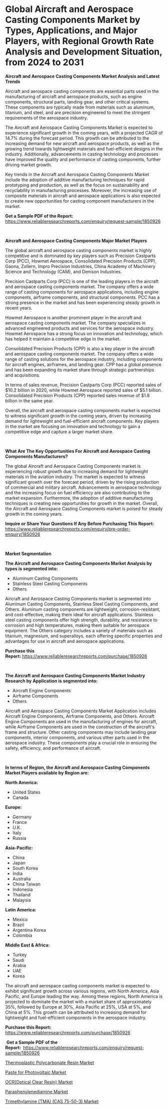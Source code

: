 <p><h1>Global Aircraft and Aerospace Casting Components Market by Types, Applications, and Major Players, with Regional Growth Rate Analysis and Development Situation, from 2024 to 2031</h1></p><p><strong>Aircraft and Aerospace Casting Components Market Analysis and Latest Trends</strong></p>
<p><p>Aircraft and aerospace casting components are essential parts used in the manufacturing of aircraft and aerospace products, such as engine components, structural parts, landing gear, and other critical systems. These components are typically made from materials such as aluminum, titanium, and steel, and are precision engineered to meet the stringent requirements of the aerospace industry.</p><p>The Aircraft and Aerospace Casting Components Market is expected to experience significant growth in the coming years, with a projected CAGR of 14.7% during the forecast period. This growth can be attributed to the increasing demand for new aircraft and aerospace products, as well as the growing trend towards lightweight materials and fuel-efficient designs in the industry. Additionally, advancements in casting technology and processes have improved the quality and performance of casting components, further driving market growth.</p><p>Key trends in the Aircraft and Aerospace Casting Components Market include the adoption of additive manufacturing techniques for rapid prototyping and production, as well as the focus on sustainability and recyclability in manufacturing processes. Moreover, the increasing use of composite materials in aircraft and aerospace applications is also expected to create new opportunities for casting component manufacturers in the market.</p></p>
<p><strong>Get a Sample PDF of the Report:&nbsp;</strong> <a href="https://www.reliableresearchreports.com/enquiry/request-sample/1850926">https://www.reliableresearchreports.com/enquiry/request-sample/1850926</a></p>
<p>&nbsp;</p>
<p><strong>Aircraft and Aerospace Casting Components Major Market Players</strong></p>
<p><p>The global aircraft and aerospace casting components market is highly competitive and is dominated by key players such as Precision Castparts Corp (PCC), Howmet Aerospace, Consolidated Precision Products (CPP), Gaona, Zollern, Impro Precision Industries, China Academy of Machinery Science and Technology (CAM), and Denison Industries. </p><p>Precision Castparts Corp (PCC) is one of the leading players in the aircraft and aerospace casting components market. The company offers a wide range of casting components for aerospace applications, including engine components, airframe components, and structural components. PCC has a strong presence in the market and has been experiencing steady growth in recent years.</p><p>Howmet Aerospace is another prominent player in the aircraft and aerospace casting components market. The company specializes in advanced engineered products and services for the aerospace industry. Howmet Aerospace has a strong focus on innovation and technology, which has helped it maintain a competitive edge in the market.</p><p>Consolidated Precision Products (CPP) is also a key player in the aircraft and aerospace casting components market. The company offers a wide range of casting solutions for the aerospace industry, including components for aircraft engines, airframes, and landing gear. CPP has a global presence and has been expanding its market share through strategic partnerships and acquisitions.</p><p>In terms of sales revenue, Precision Castparts Corp (PCC) reported sales of $10.2 billion in 2020, while Howmet Aerospace reported sales of $5.1 billion. Consolidated Precision Products (CPP) reported sales revenue of $1.8 billion in the same year.</p><p>Overall, the aircraft and aerospace casting components market is expected to witness significant growth in the coming years, driven by increasing demand for lightweight and fuel-efficient aircraft components. Key players in the market are focusing on innovation and technology to gain a competitive edge and capture a larger market share.</p></p>
<p>&nbsp;</p>
<p><strong>What Are The Key Opportunities For Aircraft and Aerospace Casting Components Manufacturers?</strong></p>
<p><p>The global Aircraft and Aerospace Casting Components market is experiencing robust growth due to increasing demand for lightweight materials in the aviation industry. The market is expected to witness significant growth over the forecast period, driven by the rising production of commercial and military aircraft. Advancements in aerospace technology and the increasing focus on fuel efficiency are also contributing to the market expansion. Furthermore, the adoption of additive manufacturing techniques is creating new opportunities for growth in the market. Overall, the Aircraft and Aerospace Casting Components market is poised for steady growth in the coming years.</p></p>
<p><strong>Inquire or Share Your Questions If Any Before Purchasing This Report:</strong> <a href="https://www.reliableresearchreports.com/enquiry/pre-order-enquiry/1850926">https://www.reliableresearchreports.com/enquiry/pre-order-enquiry/1850926</a></p>
<p>&nbsp;</p>
<p><strong>Market Segmentation</strong></p>
<p><strong>The Aircraft and Aerospace Casting Components Market Analysis by types is segmented into:</strong></p>
<p><ul><li>Aluminum Casting Components</li><li>Stainless Steel Casting Components</li><li>Others</li></ul></p>
<p><p>Aircraft and Aerospace Casting Components market is segmented into Aluminum Casting Components, Stainless Steel Casting Components, and Others. Aluminum casting components are lightweight, corrosion-resistant, and cost-effective, making them ideal for aircraft applications. Stainless steel casting components offer high strength, durability, and resistance to corrosion and high temperatures, making them suitable for aerospace equipment. The Others category includes a variety of materials such as titanium, magnesium, and superalloys, each offering specific properties and advantages for use in aircraft and aerospace applications.</p></p>
<p><strong>Purchase this Report:&nbsp;</strong><a href="https://www.reliableresearchreports.com/purchase/1850926">https://www.reliableresearchreports.com/purchase/1850926</a></p>
<p>&nbsp;</p>
<p><strong>The Aircraft and Aerospace Casting Components Market Industry Research by Application is segmented into:</strong></p>
<p><ul><li>Aircraft Engine Components</li><li>Airframe Components</li><li>Others</li></ul></p>
<p><p>Aircraft and Aerospace Casting Components Market Application includes Aircraft Engine Components, Airframe Components, and Others. Aircraft Engine Components are used in the manufacturing of engines for aircraft, while Airframe Components are used in the construction of the aircraft's frame and structure. Other casting components may include landing gear components, interior components, and various other parts used in the aerospace industry. These components play a crucial role in ensuring the safety, efficiency, and performance of aircraft.</p></p>
<p>&nbsp;</p>
<p><strong>In terms of Region, the Aircraft and Aerospace Casting Components Market Players available by Region are:</strong></p>
<p>
    <p> <strong> North America: </strong>
        <ul>
            <li>United States</li>
            <li>Canada</li>
        </ul>
        </p> 
    <p> <strong> Europe: </strong>
        <ul>
            <li>Germany</li>
            <li>France</li>
            <li>U.K.</li>
            <li>Italy</li>
            <li>Russia</li>
        </ul>
        </p> 
    <p> <strong> Asia-Pacific: </strong>
        <ul>
            <li>China</li>
            <li>Japan</li>
            <li>South Korea</li>
            <li>India</li>
            <li>Australia</li>
            <li>China Taiwan</li>
            <li>Indonesia</li>
            <li>Thailand</li>
            <li>Malaysia</li>
        </ul>
        </p> 
    <p> <strong> Latin America: </strong>
        <ul>
            <li>Mexico</li>
            <li>Brazil</li>
            <li>Argentina Korea</li>
            <li>Colombia</li>
        </ul>
        </p> 
    <p> <strong> Middle East & Africa: </strong>
        <ul>
            <li>Turkey</li>
            <li>Saudi</li>
            <li>Arabia</li>
            <li>UAE</li>
            <li>Korea</li>
        </ul>
    </p>
    </p>
<p><p>The aircraft and aerospace casting components market is expected to exhibit significant growth across various regions, with North America, Asia Pacific, and Europe leading the way. Among these regions, North America is projected to dominate the market with a market share of approximately 35%, followed by Europe at 30%, Asia Pacific at 25%, USA at 5%, and China at 5%. This growth can be attributed to increasing demand for lightweight and fuel-efficient components in the aerospace industry.</p></p>
<p><strong>Purchase this Report: </strong><a href="https://www.reliableresearchreports.com/purchase/1850926">https://www.reliableresearchreports.com/purchase/1850926</a></p>
<p>&nbsp;<strong>Get a Sample PDF of the Report:&nbsp;&nbsp;</strong><a href="https://www.reliableresearchreports.com/enquiry/request-sample/1850926">https://www.reliableresearchreports.com/enquiry/request-sample/1850926</a></p>
<p><strong></strong></p>
<p><p><a href="https://github.com/angelajermaine/Market-Research-Report-List-2/blob/main/thermoplastic-polycarbonate-resin-market.md">Thermoplastic Polycarbonate Resin Market</a></p><p><a href="https://github.com/shotows/Market-Research-Report-List-1/blob/main/paste-for-photovoltaic-market.md">Paste for Photovoltaic Market</a></p><p><a href="https://github.com/beatblasta/Market-Research-Report-List-2/blob/main/ocroptical-clear-resin-market.md">OCR(Optical Clear Resin) Market</a></p><p><a href="https://github.com/CliffMedina6/Market-Research-Report-List-3/blob/main/paraphenylenediamine-market.md">Paraphenylenediamine Market</a></p><p><a href="https://github.com/provorikovar/Market-Research-Report-List-3/blob/main/trimethylamine-tma-cas-75-50-3-market.md">Trimethylamine (TMA) (CAS 75-50-3) Market</a></p></p>